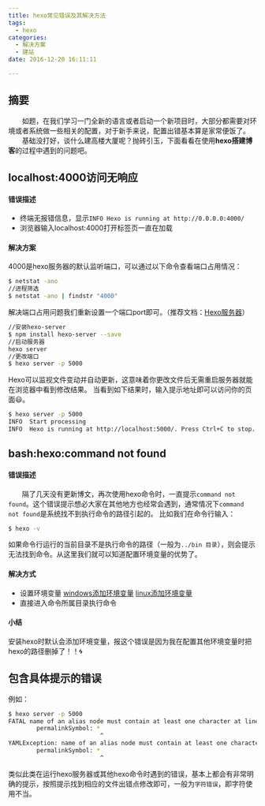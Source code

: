 ```yaml
---
title: hexo常见错误及其解决方法
tags:
  - hexo
categories:
  - 解决方案
  - 建站
date: 2016-12-20 16:11:11

---
```

## 摘要
&ensp;&ensp;&ensp;&ensp;如题，在我们学习一门全新的语言或者启动一个新项目时，大部分都需要对环境或者系统做一些相关的配置，对于新手来说，配置出错基本算是家常便饭了。
&ensp;&ensp;&ensp;&ensp;基础没打好，谈什么建高楼大厦呢？抛砖引玉，下面看看在使用**hexo搭建博客**的过程中遇到的问题吧。
<!--more-->

## localhost:4000访问无响应

#### 错误描述
* 终端无报错信息，显示`INFO Hexo is running at http://0.0.0.0:4000/`
* 浏览器输入localhost:4000打开标签页一直在加载

#### 解决方案
4000是hexo服务器的默认监听端口，可以通过以下命令查看端口占用情况：
```bash
$ netstat -ano
//进程筛选
$ netstat -ano | findstr "4000"
```
解决端口占用问题我们重新设置一个端口port即可。（推荐文档：[Hexo服务器](https://hexo.io/zh-cn/docs/server.html#hexo-server)）

```bash
//安装hexo-server
$ npm install hexo-server --save
//启动服务器
hexo server
//更改端口
$ hexo server -p 5000
```
Hexo可以监视文件变动并自动更新，这意味着你更改文件后无需重启服务器就能在浏览器中看到修改结果。
当看到如下结果时，输入提示地址即可以访问你的页面:smiley:。
```bash
$ hexo server -p 5000
INFO  Start processing
INFO  Hexo is running at http://localhost:5000/. Press Ctrl+C to stop.
```
## bash:hexo:command not found

#### 错误描述
&ensp;&ensp;&ensp;&ensp;隔了几天没有更新博文，再次使用hexo命令时，一直提示`command not found`。这个错误提示想必大家在其他地方也经常会遇到，通常情况下`command not found`是系统找不到执行命令的路径引起的。
比如我们在命令行输入：
```bash
$ hexo -v
```
如果命令行运行的当前目录不是执行命令的路径（一般为`../bin 目录`），则会提示无法找到命令。从这里我们就可以知道配置环境变量的优势了。

#### 解决方式
* 设置环境变量
[windows添加环境变量](http://jingyan.baidu.com/article/d5a880eb6aca7213f047cc6c.html)
[linux添加环境变量](http://jingyan.baidu.com/article/ea24bc399a73bcda62b33104.html)
* 直接进入命令所属目录执行命令

#### 小结
安装hexo时默认会添加环境变量，报这个错误是因为我在配置其他环境变量时把hexo的路径删掉了！！:cyclone:

## 包含具体提示的错误
例如：
```bash
$ hexo server -p 5000
FATAL name of an alias node must contain at least one character at line 120, column 23:
        permalinkSymbol: *
                          ^
YAMLException: name of an alias node must contain at least one character at line 120, column 23:
        permalinkSymbol: *
                          ^                         
```
类似此类在运行hexo服务器或其他hexo命令时遇到的错误，基本上都会有非常明确的提示，按照提示找到相应的文件出错点修改即可，一般为`字符错误`，即字符使用不当。